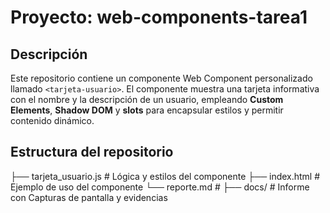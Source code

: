 # Proyecto: web-components-tarea1

## Descripción
Este repositorio contiene un componente Web Component personalizado llamado `<tarjeta-usuario>`. El componente muestra una tarjeta informativa con el nombre y la descripción de un usuario, empleando **Custom Elements**, **Shadow DOM** y **slots** para encapsular estilos y permitir contenido dinámico.

## Estructura del repositorio
├── tarjeta_usuario.js # Lógica y estilos del componente
├── index.html # Ejemplo de uso del componente
└── reporte.md # 
├── docs/ # Informe con Capturas de pantalla y evidencias
